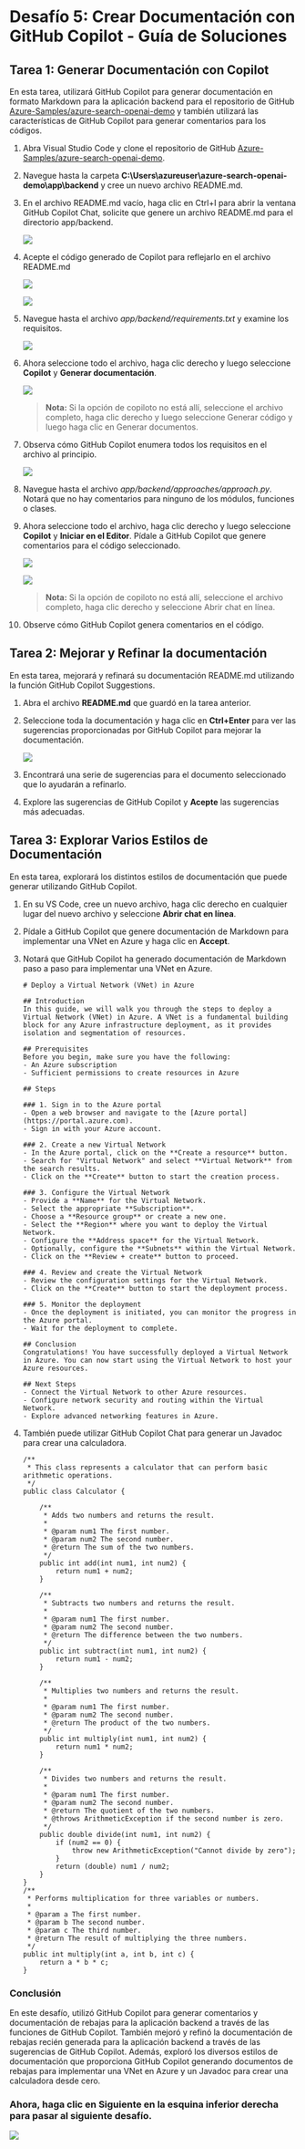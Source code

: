 # Desafío 5: Crear Documentación con GitHub Copilot - Guía de Soluciones

## Tarea 1: Generar Documentación con Copilot

En esta tarea, utilizará GitHub Copilot para generar documentación en formato Markdown para la aplicación backend para el repositorio de GitHub [Azure-Samples/azure-search-openai-demo](https://github.com/Azure-Samples/azure-search-openai-demo) y también utilizará las características de GitHub Copilot para generar comentarios para los códigos.

1. Abra Visual Studio Code y clone el repositorio de GitHub [Azure-Samples/azure-search-openai-demo](https://github.com/Azure-Samples/azure-search-openai-demo).

1. Navegue hasta la carpeta **C:\Users\azureuser\azure-search-openai-demo\app\backend** y cree un nuevo archivo README.md.

1. En el archivo README.md vacío, haga clic en Ctrl+I para abrir la ventana GitHub Copilot Chat, solicite que genere un archivo README.md para el directorio app/backend.

   ![](../../media/Generatee.png)

1. Acepte el código generado de Copilot para reflejarlo en el archivo README.md

   ![](../../media/Code3.png)

   ![](../../media/Code2.png)

1. Navegue hasta el archivo *app/backend/requirements.txt* y examine los requisitos.

   ![](../../media/backend-requirements.png)

1. Ahora seleccione todo el archivo, haga clic derecho y luego seleccione **Copilot** y **Generar documentación**.

   ![](../../media/backend-requirements-generate-docs.png)

   >**Nota:** Si la opción de copiloto no está allí, seleccione el archivo completo, haga clic derecho y luego seleccione Generar código y luego haga clic en Generar documentos.

1. Observa cómo GitHub Copilot enumera todos los requisitos en el archivo al principio.

   ![](../../media/backend-requirements-list.png)

1. Navegue hasta el archivo *app/backend/approaches/approach.py*. Notará que no hay comentarios para ninguno de los módulos, funciones o clases.

1. Ahora seleccione todo el archivo, haga clic derecho y luego seleccione **Copilot** y **Iniciar en el Editor**. Pídale a GitHub Copilot que genere comentarios para el código seleccionado.

   ![](../../media/snap.png)

   ![](../../media/snap2.png)

   >**Nota:** Si la opción de copiloto no está allí, seleccione el archivo completo, haga clic derecho y seleccione Abrir chat en línea.

1. Observe cómo GitHub Copilot genera comentarios en el código.

## Tarea 2: Mejorar y Refinar la documentación

En esta tarea, mejorará y refinará su documentación README.md utilizando la función GitHub Copilot Suggestions.

1. Abra el archivo **README.md** que guardó en la tarea anterior.

1. Seleccione toda la documentación y haga clic en **Ctrl+Enter** para ver las sugerencias proporcionadas por GitHub Copilot para mejorar la documentación.

   ![](../../media/backend-readme-suggestions.png)

1. Encontrará una serie de sugerencias para el documento seleccionado que lo ayudarán a refinarlo.

1. Explore las sugerencias de GitHub Copilot y **Acepte** las sugerencias más adecuadas.

## Tarea 3: Explorar Varios Estilos de Documentación

En esta tarea, explorará los distintos estilos de documentación que puede generar utilizando GitHub Copilot.

1. En su VS Code, cree un nuevo archivo, haga clic derecho en cualquier lugar del nuevo archivo y seleccione **Abrir chat en línea**.

1. Pídale a GitHub Copilot que genere documentación de Markdown para implementar una VNet en Azure y haga clic en **Accept**.

1. Notará que GitHub Copilot ha generado documentación de Markdown paso a paso para implementar una VNet en Azure.

   ```
   # Deploy a Virtual Network (VNet) in Azure

   ## Introduction
   In this guide, we will walk you through the steps to deploy a Virtual Network (VNet) in Azure. A VNet is a fundamental building block for any Azure infrastructure deployment, as it provides isolation and segmentation of resources.

   ## Prerequisites
   Before you begin, make sure you have the following:
   - An Azure subscription
   - Sufficient permissions to create resources in Azure
   
   ## Steps

   ### 1. Sign in to the Azure portal
   - Open a web browser and navigate to the [Azure portal](https://portal.azure.com).
   - Sign in with your Azure account.

   ### 2. Create a new Virtual Network
   - In the Azure portal, click on the **Create a resource** button.
   - Search for "Virtual Network" and select **Virtual Network** from the search results.
   - Click on the **Create** button to start the creation process.

   ### 3. Configure the Virtual Network
   - Provide a **Name** for the Virtual Network.
   - Select the appropriate **Subscription**.
   - Choose a **Resource group** or create a new one.
   - Select the **Region** where you want to deploy the Virtual Network.
   - Configure the **Address space** for the Virtual Network.
   - Optionally, configure the **Subnets** within the Virtual Network.
   - Click on the **Review + create** button to proceed.

   ### 4. Review and create the Virtual Network
   - Review the configuration settings for the Virtual Network.
   - Click on the **Create** button to start the deployment process.
   
   ### 5. Monitor the deployment
   - Once the deployment is initiated, you can monitor the progress in the Azure portal.
   - Wait for the deployment to complete.

   ## Conclusion
   Congratulations! You have successfully deployed a Virtual Network in Azure. You can now start using the Virtual Network to host your    Azure resources.

   ## Next Steps
   - Connect the Virtual Network to other Azure resources.
   - Configure network security and routing within the Virtual Network.
   - Explore advanced networking features in Azure.
   ```

1. También puede utilizar GitHub Copilot Chat para generar un Javadoc para crear una calculadora.

   ```
   /**
    * This class represents a calculator that can perform basic arithmetic operations.
    */
   public class Calculator {
    
       /**
        * Adds two numbers and returns the result.
        *
        * @param num1 The first number.
        * @param num2 The second number.
        * @return The sum of the two numbers.
        */
       public int add(int num1, int num2) {
           return num1 + num2;
       }
    
       /**
        * Subtracts two numbers and returns the result.
        *
        * @param num1 The first number.
        * @param num2 The second number.
        * @return The difference between the two numbers.
        */
       public int subtract(int num1, int num2) {
           return num1 - num2;
       }
    
       /**
        * Multiplies two numbers and returns the result.
        *
        * @param num1 The first number.
        * @param num2 The second number.
        * @return The product of the two numbers.
        */
       public int multiply(int num1, int num2) {
           return num1 * num2;
       }
    
       /**
        * Divides two numbers and returns the result.
        *
        * @param num1 The first number.
        * @param num2 The second number.
        * @return The quotient of the two numbers.
        * @throws ArithmeticException if the second number is zero.
        */
       public double divide(int num1, int num2) {
           if (num2 == 0) {
               throw new ArithmeticException("Cannot divide by zero");
           }
           return (double) num1 / num2;
       }
   }
   /**
    * Performs multiplication for three variables or numbers.
    *
    * @param a The first number.
    * @param b The second number.
    * @param c The third number.
    * @return The result of multiplying the three numbers.
    */
   public int multiply(int a, int b, int c) {
       return a * b * c;
   }
   ```
### Conclusión

En este desafío, utilizó GitHub Copilot para generar comentarios y documentación de rebajas para la aplicación backend a través de las funciones de GitHub Copilot. También mejoró y refinó la documentación de rebajas recién generada para la aplicación backend a través de las sugerencias de GitHub Copilot. Además, exploró los diversos estilos de documentación que proporciona GitHub Copilot generando documentos de rebajas para implementar una VNet en Azure y un Javadoc para crear una calculadora desde cero.

### Ahora, haga clic en Siguiente en la esquina inferior derecha para pasar al siguiente desafío.

   ![](../../media/next-page.png)